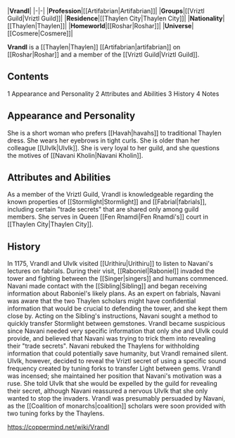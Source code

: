 |**Vrandl**|
|-|-|
|**Profession**|[[Artifabrian\|Artifabrian]]|
|**Groups**|[[Vriztl Guild\|Vriztl Guild]]|
|**Residence**|[[Thaylen City\|Thaylen City]]|
|**Nationality**|[[Thaylen\|Thaylen]]|
|**Homeworld**|[[Roshar\|Roshar]]|
|**Universe**|[[Cosmere\|Cosmere]]|

**Vrandl** is a [[Thaylen\|Thaylen]] [[Artifabrian\|artifabrian]] on [[Roshar\|Roshar]] and a member of the [[Vriztl Guild\|Vriztl Guild]].

## Contents

1 Appearance and Personality
2 Attributes and Abilities
3 History
4 Notes


## Appearance and Personality
She is a short woman who prefers [[Havah\|havahs]] to traditional Thaylen dress. She wears her eyebrows in tight curls. She is older than her colleague [[Ulvlk\|Ulvlk]]. She is very loyal to her guild, and she questions the motives of [[Navani Kholin\|Navani Kholin]].

## Attributes and Abilities
As a member of the Vriztl Guild, Vrandl is knowledgeable regarding the known properties of [[Stormlight\|Stormlight]] and [[Fabrial\|fabrials]], including certain "trade secrets" that are shared only among guild members. She serves in Queen [[Fen Rnamdi\|Fen Rnamdi's]] court in [[Thaylen City\|Thaylen City]].

## History
In 1175, Vrandl and Ulvlk visited [[Urithiru\|Urithiru]] to listen to Navani's lectures on fabrials. During their visit, [[Raboniel\|Raboniel]] invaded the tower and fighting between the [[Singer\|singers]] and humans commenced. Navani made contact with the [[Sibling\|Sibling]] and began receiving information about Raboniel's likely plans. As an expert on fabrials, Navani was aware that the two Thaylen scholars might have confidential information that would be crucial to defending the tower, and she kept them close by.
Acting on the Sibling's instructions, Navani sought a method to quickly transfer Stormlight between gemstones. Vrandl became suspicious since Navani needed very specific information that only she and Ulvlk could provide, and believed that Navani was trying to trick them into revealing their "trade secrets". Navani rebuked the Thaylens for withholding information that could potentially save humanity, but Vrandl remained silent. Ulvlk, however, decided to reveal the Vriztl secret of using a specific sound frequency created by tuning forks to transfer Light between gems. Vrandl was incensed; she maintained her position that Navani's motivation was a ruse. She told Ulvlk that she would be expelled by the guild for revealing their secret, although Navani reassured a nervous Ulvlk that she only wanted to stop the invaders. Vrandl was presumably persuaded by Navani, as the [[Coalition of monarchs\|coalition]] scholars were soon provided with two tuning forks by the Thaylens.



https://coppermind.net/wiki/Vrandl